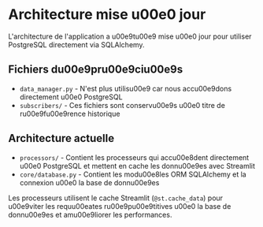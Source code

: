 # Architecture mise u00e0 jour

L'architecture de l'application a u00e9tu00e9 mise u00e0 jour pour utiliser PostgreSQL directement via SQLAlchemy.

## Fichiers du00e9pru00e9ciu00e9s

- `data_manager.py` - N'est plus utilisu00e9 car nous accu00e9dons directement u00e0 PostgreSQL
- `subscribers/` - Ces fichiers sont conservu00e9s u00e0 titre de ru00e9fu00e9rence historique

## Architecture actuelle

- `processors/` - Contient les processeurs qui accu00e8dent directement u00e0 PostgreSQL et mettent en cache les donnu00e9es avec Streamlit
- `core/database.py` - Contient les modu00e8les ORM SQLAlchemy et la connexion u00e0 la base de donnu00e9es

Les processeurs utilisent le cache Streamlit (`@st.cache_data`) pour u00e9viter les requu00eates ru00e9pu00e9titives u00e0 la base de donnu00e9es et amu00e9liorer les performances.
